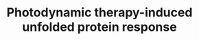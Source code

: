 ---
annotations:
- id: PW:0000263
  parent: regulatory pathway
  type: Pathway Ontology
  value: altered regulatory pathway
- id: DOID:162
  parent: disease of cellular proliferation
  type: Disease Ontology
  value: cancer
authors:
- Ruudweijer
- MaintBot
- Khanspers
- Fehrhart
- Mkutmon
description: Photodynamic therapy may induce a proteotoxic stress response mediated
  by transcription factors heat shock factor 1 (HSF1), X-box binding protein 1 (XBP1),
  activating transcription factor (ATF) 6, and ATF4.   Proteins on this pathway have
  targeted assays available via the [https://assays.cancer.gov/available_assays?wp_id=WP3613
  CPTAC Assay Portal]
last-edited: 2019-09-06
ndex: 329ffc58-8b67-11eb-9e72-0ac135e8bacf
organisms:
- Homo sapiens
redirect_from:
- /index.php/Pathway:WP3613
- /instance/WP3613
- /instance/WP3613_rr106539
revision: r106539
schema-jsonld:
- '@context': https://schema.org/
  '@id': https://wikipathways.github.io/pathways/WP3613.html
  '@type': Dataset
  creator:
    '@type': Organization
    name: WikiPathways
  description: Photodynamic therapy may induce a proteotoxic stress response mediated
    by transcription factors heat shock factor 1 (HSF1), X-box binding protein 1 (XBP1),
    activating transcription factor (ATF) 6, and ATF4.   Proteins on this pathway
    have targeted assays available via the [https://assays.cancer.gov/available_assays?wp_id=WP3613
    CPTAC Assay Portal]
  keywords:
  - ASNS
  - ATF3
  - ATF4
  - ATF6
  - BBC3
  - BCL2L11
  - CALR
  - DDIT3
  - DNAJB11
  - DNAJB9
  - DNAJC3
  - EDEM1
  - EIF2A
  - EIF2AK3
  - ERN1
  - ERP27
  - HSP90B1
  - HSPA5
  - NARS
  - NFE2L2
  - PDIA6
  - PPP1R15A
  - SULT1E1
  - TRIB3
  - UBE2E1
  - WARS
  - XBP1
  license: CC0
  name: Photodynamic therapy-induced unfolded protein response
seo: CreativeWork
title: Photodynamic therapy-induced unfolded protein response
wpid: WP3613
---